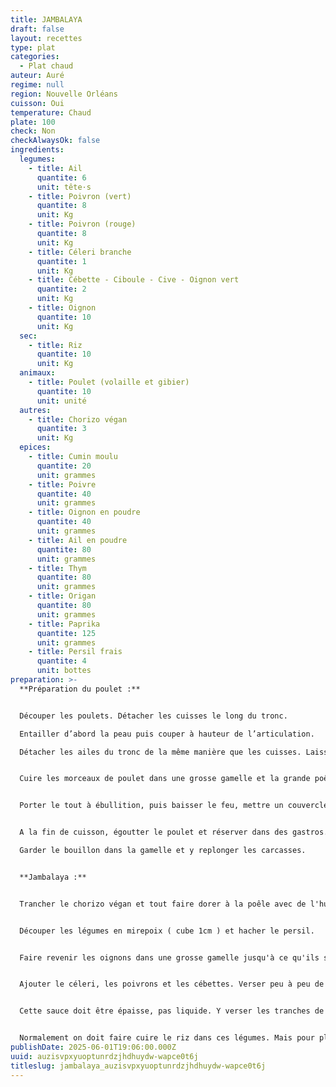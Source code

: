 ```yaml
---
title: JAMBALAYA
draft: false
layout: recettes
type: plat
categories:
  - Plat chaud
auteur: Auré
regime: null
region: Nouvelle Orléans
cuisson: Oui
temperature: Chaud
plate: 100
check: Non
checkAlwaysOk: false
ingredients:
  legumes:
    - title: Ail
      quantite: 6
      unit: tête·s
    - title: Poivron (vert)
      quantite: 8
      unit: Kg
    - title: Poivron (rouge)
      quantite: 8
      unit: Kg
    - title: Céleri branche
      quantite: 1
      unit: Kg
    - title: Cébette - Ciboule - Cive - Oignon vert
      quantite: 2
      unit: Kg
    - title: Oignon
      quantite: 10
      unit: Kg
  sec:
    - title: Riz
      quantite: 10
      unit: Kg
  animaux:
    - title: Poulet (volaille et gibier)
      quantite: 10
      unit: unité
  autres:
    - title: Chorizo végan
      quantite: 3
      unit: Kg
  epices:
    - title: Cumin moulu
      quantite: 20
      unit: grammes
    - title: Poivre
      quantite: 40
      unit: grammes
    - title: Oignon en poudre
      quantite: 40
      unit: grammes
    - title: Ail en poudre
      quantite: 80
      unit: grammes
    - title: Thym
      quantite: 80
      unit: grammes
    - title: Origan
      quantite: 80
      unit: grammes
    - title: Paprika
      quantite: 125
      unit: grammes
    - title: Persil frais
      quantite: 4
      unit: bottes
preparation: >-
  **Préparation du poulet :**


  Découper les poulets. Détacher les cuisses le long du tronc. 

  Entailler d’abord la peau puis couper à hauteur de l’articulation. 

  Détacher les ailes du tronc de la même manière que les cuisses. Laisser les ailes entières. Détacher la poitrine des deux côtés, en coupant prudemment le long du sternum. Garder les carcasses.


  Cuire les morceaux de poulet dans une grosse gamelle et la grande poêle à paella, saisir d’abord le côté peau à feu vif, pendant 5 min environ, puis les retourner. Benner les carcasses et couvrir avec l’eau bouillante. Saler. Plonger les bouquets garnis et les bouillons de légumes sans gluten.


  Porter le tout à ébullition, puis baisser le feu, mettre un couvercle et laisser cuire à feu doux pendant 30min.


  A la fin de cuisson, égoutter le poulet et réserver dans des gastros.  Le dépiauter quand il est moins chaud. Réserver.

  Garder le bouillon dans la gamelle et y replonger les carcasses.


  **Jambalaya :**


  Trancher le chorizo végan et tout faire dorer à la poêle avec de l'huile.


  Découper les légumes en mirepoix ( cube 1cm ) et hacher le persil.


  Faire revenir les oignons dans une grosse gamelle jusqu'à ce qu'ils soient bruns foncés. Ajouter juste assez de bouillon de poulet pour qu'ils fondent.


  Ajouter le céleri, les poivrons et les cébettes. Verser peu à peu de bouillon de poulet. Une fois les légumes tendres, ajouter les assaisonnements petit à petit.


  Cette sauce doit être épaisse, pas liquide. Y verser les tranches de chorizo grillées et le poulets dépiauter.


  Normalement on doit faire cuire le riz dans ces légumes. Mais pour plus de facilité, cuire le riz à part avec le bouillon de poulet.
publishDate: 2025-06-01T19:06:00.000Z
uuid: auzisvpxyuoptunrdzjhdhuydw-wapce0t6j
titleslug: jambalaya_auzisvpxyuoptunrdzjhdhuydw-wapce0t6j
---
```

